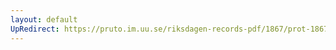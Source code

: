 ```yaml
---
layout: default
UpRedirect: https://pruto.im.uu.se/riksdagen-records-pdf/1867/prot-1867--ak--516/prot-1867--ak--516_005.pdf
---
```

